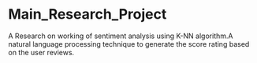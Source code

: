 # Main_Research_Project
A Research on working of sentiment analysis using K-NN algorithm.A natural language processing technique to generate the score rating based on the user reviews.
